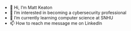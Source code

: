 - 👋 Hi, I’m Matt Keaton
- 👀 I’m interested in becoming a cybersecurity professional
- 🌱 I’m currently learning computer science at SNHU
- 📫 How to reach me message me on LinkedIn


<!---
mkeaton08/mkeaton08 is a ✨ special ✨ repository because its `README.md` (this file) appears on your GitHub profile.
You can click the Preview link to take a look at your changes.
--->
